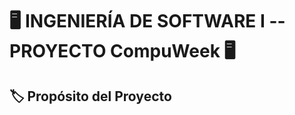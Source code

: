  #  :desktop_computer: INGENIERÍA DE SOFTWARE I --PROYECTO CompuWeek :desktop_computer: 
## :label: Propósito del Proyecto
